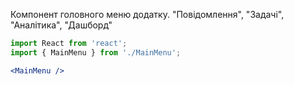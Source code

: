 Компонент головного меню додатку. "Повідомлення", "Задачі", "Аналітика", "Дашборд"

```jsx
import React from 'react';
import { MainMenu } from './MainMenu';

<MainMenu />
```

